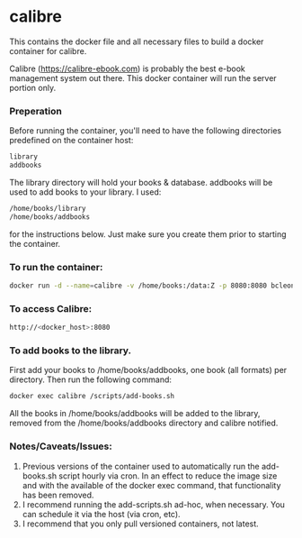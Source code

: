 # calibre

This contains the docker file and all necessary files to build a docker container for calibre.

Calibre (https://calibre-ebook.com) is probably the best e-book management system out there.  This docker container will run the 
server portion only.

### Preperation

Before running the container, you'll need to have the following directories predefined on the container host:
```sh
library
addbooks
```
The library directory will hold your books & database.  addbooks will be used to add books to your library.  I used:
```sh
/home/books/library
/home/books/addbooks
```
for the instructions below.  Just make sure you create them prior to starting the container.

### To run the container:

```sh
docker run -d --name=calibre -v /home/books:/data:Z -p 8080:8080 bcleonard/calibre
```

### To access Calibre:

```sh
http://<docker_host>:8080
```

### To add books to the library.  

First add your books to /home/books/addbooks, one book (all formats) per directory.  Then run the following command:
```sh
docker exec calibre /scripts/add-books.sh
```
All the books in /home/books/addbooks will be added to the library, removed from the /home/books/addbooks directory and calibre notified.

### Notes/Caveats/Issues:

1.	Previous versions of the container used to automatically run the add-books.sh script hourly via cron.  In an effect to reduce the image size and with the available of the docker exec command, that functionality has been removed.
2.	I recommend running the add-scripts.sh ad-hoc, when necessary.  You can schedule it via the host (via cron, etc).
3.	I recommend that you only pull versioned containers, not latest.  

